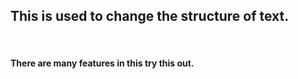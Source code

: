 <h2>This is used to change the structure of text.</h2><br>
<h4>There are many features in this try this out.</h4>
